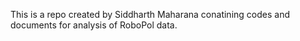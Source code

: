 This is a repo created by Siddharth Maharana conatining codes and documents for analysis of RoboPol data.
